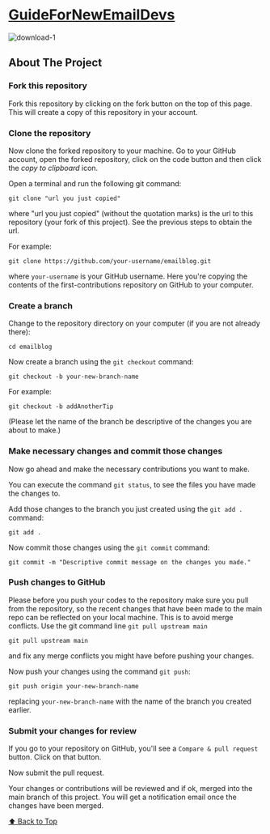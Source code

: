 # [GuideForNewEmailDevs](https://guidefornewemaildev.netlify.app/)

<img src="https://i.imgur.com/SkgbYzU.png" alt="download-1" border="0">

## About The Project


### Fork this repository

Fork this repository by clicking on the fork button on the top of this page.
This will create a copy of this repository in your account.

### Clone the repository

Now clone the forked repository to your machine. Go to your GitHub account, open the forked repository, click on the code button and then click the _copy to clipboard_ icon.

Open a terminal and run the following git command:

```
git clone "url you just copied"
```

where "url you just copied" (without the quotation marks) is the url to this repository (your fork of this project). See the previous steps to obtain the url.

For example:

```
git clone https://github.com/your-username/emailblog.git
```

where `your-username` is your GitHub username. Here you're copying the contents of the first-contributions repository on GitHub to your computer.

### Create a branch

Change to the repository directory on your computer (if you are not already there):

```
cd emailblog
```

Now create a branch using the `git checkout` command:

```
git checkout -b your-new-branch-name
```

For example:

```
git checkout -b addAnotherTip
```

(Please let the name of the branch be descriptive of the changes you are about to make.)

### Make necessary changes and commit those changes

Now go ahead and make the necessary contributions you want to make.

You can execute the command `git status`, to see the files you have made the changes to.

Add those changes to the branch you just created using the `git add .` command:

```
git add .
```

Now commit those changes using the `git commit` command:

```
git commit -m "Descriptive commit message on the changes you made."
```

### Push changes to GitHub

Please before you push your codes to the repository make sure you pull from the repository, so the recent changes that have been made to the main repo can be reflected on your local machine. This is to avoid merge conflicts. Use the git command line `git pull upstream main`

```
git pull upstream main
```

and fix any merge conflicts you might have before pushing your changes.

Now push your changes using the command `git push`:

```
git push origin your-new-branch-name
```

replacing `your-new-branch-name` with the name of the branch you created earlier.

### Submit your changes for review

If you go to your repository on GitHub, you'll see a `Compare & pull request` button. Click on that button.

Now submit the pull request.

Your changes or contributions will be reviewed and if ok, merged into the main branch of this project. You will get a notification email once the changes have been merged.

[⬆ Back to Top](#title)

